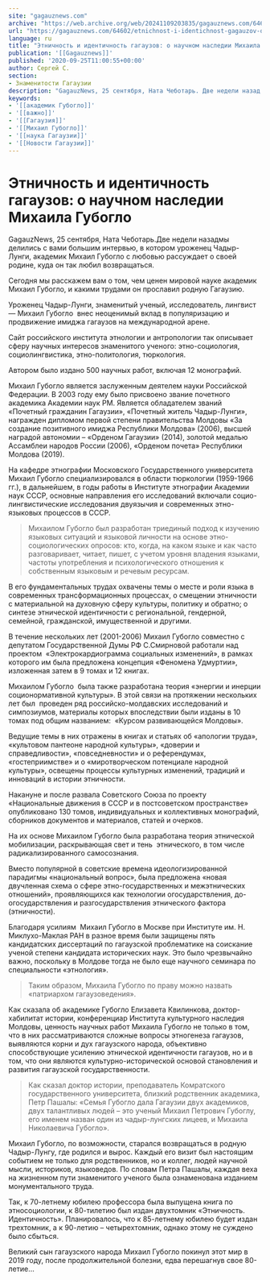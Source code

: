 ```yaml
---
site: "gagauznews.com"
archive: "https://web.archive.org/web/20241109203835/gagauznews.com/64602/etnichnost-i-identichnost-gagauzov-o-nauchnom-nasledii-mihaila-guboglo.html"
url: "https://gagauznews.com/64602/etnichnost-i-identichnost-gagauzov-o-nauchnom-nasledii-mihaila-guboglo.html"
language: ru
title: "Этничность и идентичность гагаузов: о научном наследии Михаила Губогло"
publication: '[[Gagauznews]]'
published: '2020-09-25T11:00:55+00:00'
author: Сергей С.
section:
- Знаменитости Гагаузии
description: "GagauzNews, 25 сентября, Ната Чеботарь. Две недели назад мы делились с вами большим интервью, в котором уроженец Чадыр-Лунги, академик Михаил Губогло с любовью рассуждает о своей родине, куда он так любил возвращаться. Сегодня мы расскажем вам о том, чем ценен мировой науке академик Михаил Губогло, и какими трудами он прославил родную Гагаузию. Уроженец Чадыр-Лунги, знаменитый ученый, исследователь, лингвист — Михаил Губогло внес неоценимый вклад в популяризацию и продвижение имиджа гагаузов на международной арене. Сайт российского института этнологии и антропологии так описывает сферу научных интересов знаменитого ученого: этно-социология, социолингвистика, этно-политология, тюркология. Автором было издано 500 научных работ, включая 12 монографий. Михаил […]"
keywords:
- '[[академик Губогло]]'
- '[[важно]]'
- '[[Гагаузия]]'
- '[[Михаил Губогло]]'
- '[[наука Гагаузии]]'
- '[[Новости Гагаузии]]'
---
```


# Этничность и идентичность гагаузов: о научном наследии Михаила Губогло

GagauzNews, 25 сентября, Ната Чеботарь.Две недели назадмы делились с вами большим интервью, в котором уроженец Чадыр-Лунги, академик Михаил Губогло с любовью рассуждает о своей родине, куда он так любил возвращаться.

Сегодня мы расскажем вам о том, чем ценен мировой науке академик Михаил Губогло, и какими трудами он прославил родную Гагаузию.

Уроженец Чадыр-Лунги, знаменитый ученый, исследователь, лингвист — Михаил Губогло  внес неоценимый вклад в популяризацию и продвижение имиджа гагаузов на международной арене.

Сайт российского института этнологии и антропологии так описывает сферу научных интересов знаменитого ученого: этно-социология, социолингвистика, этно-политология, тюркология.

Автором было издано 500 научных работ, включая 12 монографий.

Михаил Губогло является заслуженным деятелем науки Российской Федерации. В 2003 году ему было присвоено звание почетного академика Академии наук РМ. Является обладателем званий «Почетный гражданин Гагаузии», «Почетный житель Чадыр-Лунги», награжден дипломом первой степени правительства Молдовы «За создание позитивного имиджа Республики Молдова» (2006), высшей наградой автономии – «Орденом Гагаузии» (2014), золотой медалью Ассамблеи народов России (2006), «Орденом почета» Республики Молдова (2019).

На кафедре этнографии Московского Государственного университета Михаил Губогло специализировался в области тюркологии (1959-1966 гг.), в дальнейшем, в годы работы в Институте этнографии Академии наук СССР, основные направления его исследований включали социо-лингвистические исследования двуязычия и современных этно-языковых процессов в СССР.

> Михаилом Губогло был разработан триединый подход к изучению языковых ситуаций и языковой личности на основе этно-социологических опросов: кто, когда, на каком языке и как часто разговаривает, читает, пишет, с учетом уровня владения языками, частоты употребления и психологического отношения к собственным языковым и речевым ресурсам.

В его фундаментальных трудах охвачены темы о месте и роли языка в современных трансформационных процессах, о смещении этничности с материальной на духовную сферу культуры, политику и обратно; о синтезе этнической идентичности с региональной, гендерной, семейной, гражданской, имущественной и другими.

В течение нескольких лет (2001-2006) Михаил Губогло совместно с депутатом Государственной Думы РФ С.Смирновой работали над проектом  «Электрокардиограмма социальных изменений», в рамках которого им была предложена концепция «Феномена Удмуртии», изложенная затем в 9 томах и 12 книгах.

Михаилом Губогло  была также разработана теория «энергии и инерции соционормативной культуры». В этой связи на протяжении нескольких лет был  проведен ряд российско-молдавских исследований и симпозиумов, материалы которых впоследствии были изданы в 10 томах под общим названием:  «Курсом развивающейся Молдовы».

Ведущие темы в них отражены в книгах и статьях об «апологии труда», «культовом пантеоне народной культуры», «доверии и справедливости», «повседневности» и о референдумах, «гостеприимстве» и о «миротворческом потенциале народной культуры», освещены процессы культурных изменений, традиций и инноваций в истории этничности.

Накануне и после развала Советского Союза по проекту «Национальные движения в СССР и в постсоветском пространстве» опубликовано 130 томов, индивидуальных и коллективных монографий, сборников документов и материалов, статей и очерков.

На их основе Михаилом Губогло была разработана теория этнической мобилизации, раскрывающая свет и тень  этнического, в том числе радикализированного самосознания.

Вместо популярной в советские времена идеологизированной парадигмы «национальный вопрос», была предложена «новая двучленная схема о сфере этно-государственных и межэтнических отношений», проявляющихся как технологии огосударствления, до-огосударствления и разгосударствления этнического фактора (этничности).

Благодаря усилиям  Михаил Губогло в Москве при Институте им. Н. Миклухо-Маклая РАН в разное время были защищены пять кандидатских диссертаций по гагаузской проблематике на соискание ученой степени кандидата исторических наук. Это было чрезвычайно важно, поскольку в Молдове тогда не было еще научного семинара по специальности «этнология».

> Таким образом, Михаила Губогло по праву можно назвать «патриархом гагаузоведения».

Как сказала об академике Губогло Елизавета Квилинкова, доктор-хабилитат истории, конференциар Института культурного наследия Молдовы, ценность научных работ Михаила Губогло не только в том, что в них рассматриваются сложные вопросы этногенеза гагаузов, выявляются корни и дух гагаузского народа, объективно способствующие усилению этнической идентичности гагаузов, но и в том, что они являются культурно-исторической основой становления и развития гагаузской государственности.

> Как сказал доктор истории, преподаватель Комратского государственного университета, близкий родственник академика, Петр Пашалы: «Семья Губогло дала Гагаузии двух академиков, двух талантливых людей – это ученый Михаил Петрович Губоглу, его именем назван один из чадыр-лунгских лицеев, и Михаила Николаевича Губогло».

Михаил Губогло, по возможности, старался возвращаться в родную Чадыр-Лунгу, где родился и вырос. Каждый его визит был настоящим событием не только для родственников, но и коллег, людей научной мысли, историков, языковедов. По словам Петра Пашалы, каждая веха на жизненном пути знаменитого ученого была ознаменована изданием монументального труда.

Так, к 70-летнему юбилею профессора была выпущена книга по этносоциологии, к 80-тилетию был издан двухтомник «Этничность. Идентичность». Планировалось, что к 85-летнему юбилею будет издан трехтомник, а к 90-летию – четырехтомник, однако этому не суждено было сбыться.

Великий сын гагаузского народа Михаил Губогло покинул этот мир в 2019 году, после продолжительной болезни, едва перешагнув свое 80-летие…